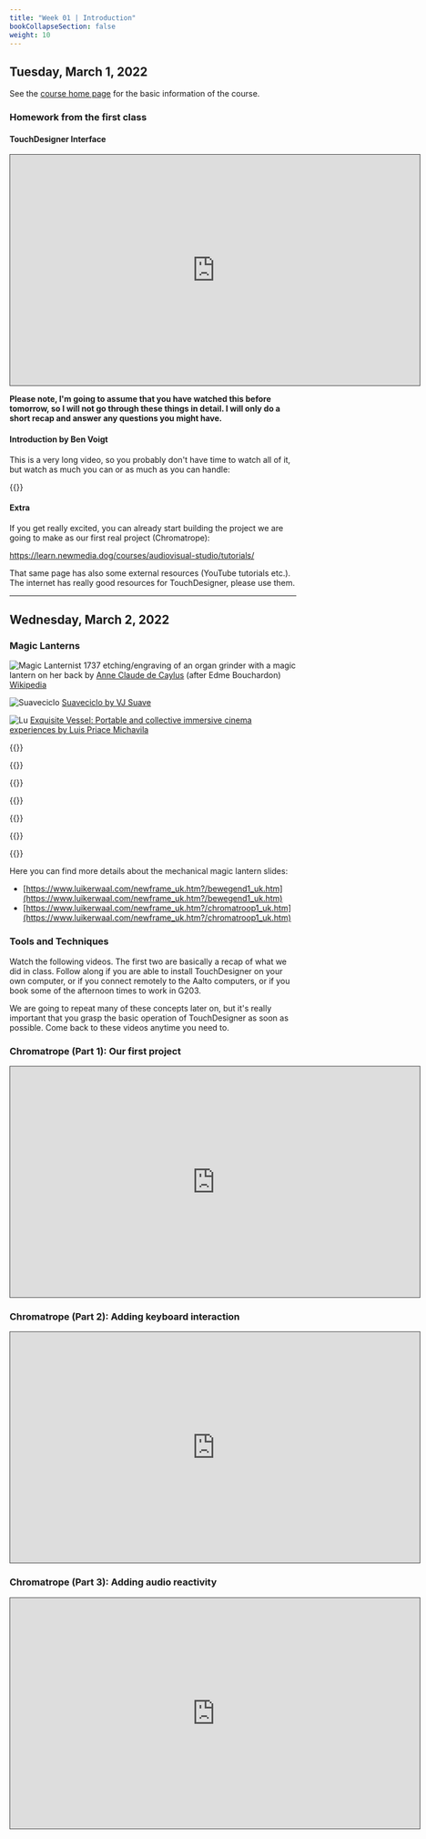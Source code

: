 ```yaml
---
title: "Week 01 | Introduction"
bookCollapseSection: false
weight: 10
---
```


## Tuesday, March 1, 2022

See the [course home page](../) for the basic information of the course.

### Homework from the first class

#### TouchDesigner Interface

<iframe src="https://aalto.cloud.panopto.eu/Panopto/Pages/Embed.aspx?id=51dc3ede-cf7d-47e9-ad5e-acdf0126d2e3&amp;autoplay=false&amp;offerviewer=true&amp;showtitle=true&amp;showbrand=false&amp;start=0&amp;interactivity=all" style="border: 1px solid #464646;" allowfullscreen="" allow="autoplay" width="720" height="405"></iframe>

**Please note, I'm going to assume that you have watched this before tomorrow, so I will not go through these things in detail. I will only do a short recap and answer any questions you might have.**

#### Introduction by Ben Voigt 

This is a very long video, so you probably don't have time to watch all of it, but watch as much you can or as much as you can handle:

{{<youtube wmM1lCWtn6o>}}

#### Extra

If you get really excited, you can already start building the project we are going to make as our first real project (Chromatrope):

https://learn.newmedia.dog/courses/audiovisual-studio/tutorials/

That same page has also some external resources (YouTube tutorials etc.). The internet has really good resources for TouchDesigner, please use them.

---

## Wednesday, March 2, 2022

### Magic Lanterns

![Magic Lanternist](img/848px-Etudes_prises_dans_le_bas_peuple_ou_les_Cris_de_Paris_-_Lorgue_de_Barberie.jpg)
1737 etching/engraving of an organ grinder with a magic lantern on her back by [Anne Claude de Caylus](https://en.wikipedia.org/wiki/Anne_Claude_de_Caylus) (after Edme Bouchardon) [Wikipedia](https://en.wikipedia.org/wiki/Magic_lantern#/media/File:%C3%89tudes_prises_dans_le_bas_peuple_ou_les_Cris_de_Paris_-_Lorgue_de_Barberie.jpg)

![Suaveciclo](https://newmedia.dog/wp-content/uploads/2021/03/Screenshot-2021-03-11-at-6.40.39-2048x1555.png)
[Suaveciclo by VJ Suave](https://vjsuave.com/suaveciclo/)


![Lu](https://newmedia.dog/wp-content/uploads/2021/03/Screenshot-2021-03-11-at-6.43.20.png)
[Exquisite Vessel: Portable and collective immersive cinema experiences by Luis Priace Michavila](https://aaltodoc.aalto.fi/handle/123456789/44808)

{{<youtube qmjESb1xC08>}}

{{<youtube w1XkqtzLfKo>}}

{{<youtube tH7ktx9lxUk>}}

{{<youtube S9hVVLOHdTI>}}

{{<youtube dkLej198W-I>}}

{{<youtube b3VKO5YeMHI>}}

{{<youtube V37S95AE3Pc>}}

Here you can find more details about the mechanical magic lantern slides:

- [https://www.luikerwaal.com/newframe_uk.htm?/bewegend1_uk.htm](https://www.luikerwaal.com/newframe_uk.htm?/bewegend1_uk.htm)
- [https://www.luikerwaal.com/newframe_uk.htm?/chromatroop1_uk.htm](https://www.luikerwaal.com/newframe_uk.htm?/chromatroop1_uk.htm)


### Tools and Techniques

Watch the following videos. The first two are basically a recap of what we did in class. Follow along if you are able to install TouchDesigner on your own computer, or if you connect remotely to the Aalto computers, or if you book some of the afternoon times to work in G203.

We are going to repeat many of these concepts later on, but it's really important that you grasp the basic operation of TouchDesigner as soon as possible. Come back to these videos anytime you need to.

### Chromatrope (Part 1): Our first project

<iframe src="https://aalto.cloud.panopto.eu/Panopto/Pages/Embed.aspx?id=51dc3ede-cf7d-47e9-ad5e-acdf0126d2e3&amp;autoplay=false&amp;offerviewer=true&amp;showtitle=true&amp;showbrand=false&amp;start=0&amp;interactivity=all" style="border: 1px solid #464646;" allowfullscreen="" allow="autoplay" width="720" height="405"></iframe>

### Chromatrope (Part 2): Adding keyboard interaction

<iframe src="https://aalto.cloud.panopto.eu/Panopto/Pages/Embed.aspx?id=ced489be-9903-46ba-b877-acdf0159bdd9&amp;autoplay=false&amp;offerviewer=true&amp;showtitle=true&amp;showbrand=false&amp;start=0&amp;interactivity=all" style="border: 1px solid #464646;" allowfullscreen="" allow="autoplay" width="720" height="405"></iframe>

### Chromatrope (Part 3): Adding audio reactivity

<iframe src="https://aalto.cloud.panopto.eu/Panopto/Pages/Embed.aspx?id=3f5740dd-21ec-4bc9-8120-acdf0187bfc9&amp;autoplay=false&amp;offerviewer=true&amp;showtitle=true&amp;showbrand=false&amp;start=0&amp;interactivity=all" style="border: 1px solid #464646;" allowfullscreen="" allow="autoplay" width="720" height="405"></iframe>